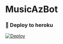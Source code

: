 # MusicAzBot

### 🚀 Deploy to heroku
[![Deploy](https://www.herokucdn.com/deploy/button.svg)](https://heroku.com/deploy?template=https://github.com/PornoHup/Bot)

